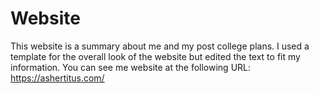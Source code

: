 # Website

This website is a summary about me and my post college plans. 
I used a template for the overall look of the website but edited the text to fit my information.
You can see me website at the following URL: https://ashertitus.com/
